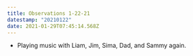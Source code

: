 ```yaml
---
title: Observations 1-22-21
datestamp: "20210122"
date: 2021-01-29T07:45:14.568Z
---
```

- Playing music with Liam, Jim, Sima, Dad, and Sammy again.